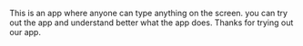 This is an app where anyone can type anything  on the screen.
you can try out the app and understand better what the app does.
Thanks for trying out our app.
